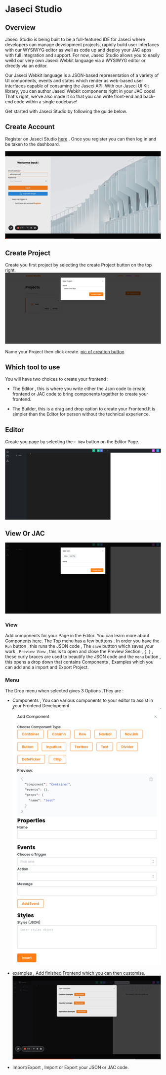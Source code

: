 # Jaseci Studio

## Overview
Jaseci Studio is being built to be a full-featured IDE for Jaseci where developers can manage development projects, rapidly build user interfaces with our WYSIWYG editor as well as code up and deploy your JAC apps with full integration and support. For now, Jaseci Studio allows you to easily weild our very own Jaseci Webkit language via a WYSIWYG editor or directly via an editor. 

Our Jaseci Webkit language is a JSON-based representation of a variety of UI components, events and states which render as web-based user interfaces capable of consuming the Jaseci API. With our Jaseci UI Kit library, you can author Jaseci Webkit components right in your JAC code! That's right, we've also made it so that you can write front-end and back-end code within a single codebase!

Get started with Jaseci Studio by following the guide below.

## Create Account
Register on Jaseci Studio [here](/) . Once you register you can then log in and be taken to the dashboard.

![HomePage](../../../support/guide/assets/Studio-Home.png)

## Create Project
Create you first project by selecting the create Project button on the top right.
![Create Project](../../../support/guide/assets/Studio-NewProject.png)

Name your Project then click create.
[pic of creation button](../../../support/guide/assets/Studio-NewProject.png)

## Which tool to use
You will have two choices to create your frontend : 
- The Editor , this is where you write either the Json code to create frontend or JAC code to bring components together to create your frontend. 

- The Builder,  this is a drag and drop option to create your Frontend.It is simpler than the Editor for person without the technical experience.
 
## Editor

Create you page by selecting the `+ New` button on the Editor Page. 

![Editor](../../../support/guide/assets/Studio-Editor.png)

## View Or JAC

![View or JAC](../../../support/guide/assets/studio-View_JAC.png)


### View

Add components for your Page in the Editor. You can learn more about Components [here](./components.md).
The Top menu has a few butttons . In order you have the `Run` button , this runs  the JSON code , The `save` buttton which saves your work , `Preview View` , this is to open and close the Preview Section , `{ }` , these curly braces are used to beautify the JSON code and the `menu` button , this opens a drop down that contains Components , Examples which you can add and a import and Export Project.

### Menu 
The Drop menu when selected gives 3 Options .They are :
- Components , You can various components to your editor to assist in your Frontend Developemnt.
![Add Components](../../../support/guide/assets/Studio-add_components.png)
- examples , Add finished Frontend which you can then customise. 
![Examples](../../../support/guide/assets/Studio-Examples.png)


- Import/Export , Import or Export your JSON or JAC code.





